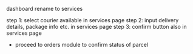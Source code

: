 
dashboard rename to services


step 1: select courier available in services page
step 2: input delivery details, package info etc. in services page
step 3: confirm button also in services page
- proceed to orders module to confirm status of parcel
